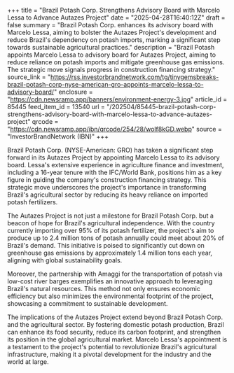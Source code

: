 +++
title = "Brazil Potash Corp. Strengthens Advisory Board with Marcelo Lessa to Advance Autazes Project"
date = "2025-04-28T16:40:12Z"
draft = false
summary = "Brazil Potash Corp. enhances its advisory board with Marcelo Lessa, aiming to bolster the Autazes Project's development and reduce Brazil's dependency on potash imports, marking a significant step towards sustainable agricultural practices."
description = "Brazil Potash appoints Marcelo Lessa to advisory board for Autazes Project, aiming to reduce reliance on potash imports and mitigate greenhouse gas emissions. The strategic move signals progress in construction financing strategy."
source_link = "https://rss.investorbrandnetwork.com/tg/tinygemsbreaks-brazil-potash-corp-nyse-american-gro-appoints-marcelo-lessa-to-advisory-board/"
enclosure = "https://cdn.newsramp.app/banners/environment-energy-3.jpg"
article_id = 85445
feed_item_id = 13540
url = "/202504/85445-brazil-potash-corp-strengthens-advisory-board-with-marcelo-lessa-to-advance-autazes-project"
qrcode = "https://cdn.newsramp.app/ibn/qrcode/254/28/wolf8kGD.webp"
source = "InvestorBrandNetwork (IBN)"
+++

<p>Brazil Potash Corp. (NYSE-American: GRO) has taken a significant step forward in its Autazes Project by appointing Marcelo Lessa to its advisory board. Lessa's extensive experience in agriculture finance and investment, including a 16-year tenure with the IFC/World Bank, positions him as a key figure in guiding the company's construction financing strategy. This strategic move underscores the project's importance in transforming Brazil's agricultural sector by reducing its heavy reliance on imported potash fertilizers.</p><p>The Autazes Project is not just a milestone for Brazil Potash Corp. but a beacon of hope for Brazil's agricultural independence. With the country currently importing over 95% of its potash fertilizer, the project's aim to produce up to 2.4 million tons of potash annually could meet about 20% of Brazil's demand. This initiative is poised to significantly cut down on greenhouse gas emissions by approximately 1.4 million tons each year, aligning with global sustainability goals.</p><p>Moreover, the partnership with Amaggi for the transportation of potash via low-cost river barges exemplifies an innovative approach to leveraging Brazil's natural resources. This method not only ensures economic efficiency but also minimizes the environmental footprint of the project, showcasing a commitment to sustainable development.</p><p>The implications of the Autazes Project extend beyond Brazil Potash Corp. and the agricultural sector. By fostering domestic potash production, Brazil can enhance its food security, reduce its carbon footprint, and strengthen its position in the global agricultural market. Marcelo Lessa's appointment is a testament to the project's potential to revolutionize Brazil's agricultural infrastructure, making it a pivotal development for the industry and the world at large.</p>